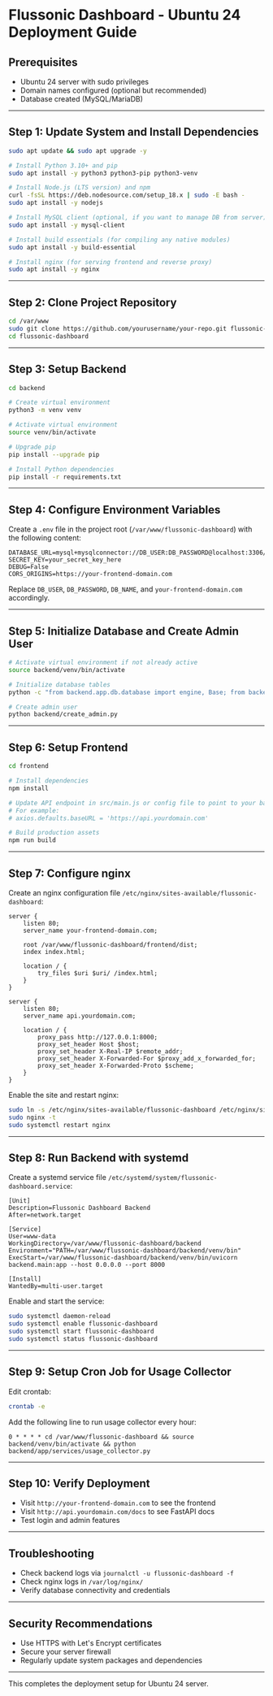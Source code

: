 # Flussonic Dashboard - Ubuntu 24 Deployment Guide

## Prerequisites
- Ubuntu 24 server with sudo privileges
- Domain names configured (optional but recommended)
- Database created (MySQL/MariaDB)

---

## Step 1: Update System and Install Dependencies

```bash
sudo apt update && sudo apt upgrade -y

# Install Python 3.10+ and pip
sudo apt install -y python3 python3-pip python3-venv

# Install Node.js (LTS version) and npm
curl -fsSL https://deb.nodesource.com/setup_18.x | sudo -E bash -
sudo apt install -y nodejs

# Install MySQL client (optional, if you want to manage DB from server)
sudo apt install -y mysql-client

# Install build essentials (for compiling any native modules)
sudo apt install -y build-essential

# Install nginx (for serving frontend and reverse proxy)
sudo apt install -y nginx
```

---

## Step 2: Clone Project Repository

```bash
cd /var/www
sudo git clone https://github.com/yourusername/your-repo.git flussonic-dashboard
cd flussonic-dashboard
```

---

## Step 3: Setup Backend

```bash
cd backend

# Create virtual environment
python3 -m venv venv

# Activate virtual environment
source venv/bin/activate

# Upgrade pip
pip install --upgrade pip

# Install Python dependencies
pip install -r requirements.txt
```

---

## Step 4: Configure Environment Variables

Create a `.env` file in the project root (`/var/www/flussonic-dashboard`) with the following content:

```
DATABASE_URL=mysql+mysqlconnector://DB_USER:DB_PASSWORD@localhost:3306/DB_NAME
SECRET_KEY=your_secret_key_here
DEBUG=False
CORS_ORIGINS=https://your-frontend-domain.com
```

Replace `DB_USER`, `DB_PASSWORD`, `DB_NAME`, and `your-frontend-domain.com` accordingly.

---

## Step 5: Initialize Database and Create Admin User

```bash
# Activate virtual environment if not already active
source backend/venv/bin/activate

# Initialize database tables
python -c "from backend.app.db.database import engine, Base; from backend.app.db.models import *; Base.metadata.create_all(bind=engine)"

# Create admin user
python backend/create_admin.py
```

---

## Step 6: Setup Frontend

```bash
cd frontend

# Install dependencies
npm install

# Update API endpoint in src/main.js or config file to point to your backend domain
# For example:
# axios.defaults.baseURL = 'https://api.yourdomain.com'

# Build production assets
npm run build
```

---

## Step 7: Configure nginx

Create an nginx configuration file `/etc/nginx/sites-available/flussonic-dashboard`:

```
server {
    listen 80;
    server_name your-frontend-domain.com;

    root /var/www/flussonic-dashboard/frontend/dist;
    index index.html;

    location / {
        try_files $uri $uri/ /index.html;
    }
}

server {
    listen 80;
    server_name api.yourdomain.com;

    location / {
        proxy_pass http://127.0.0.1:8000;
        proxy_set_header Host $host;
        proxy_set_header X-Real-IP $remote_addr;
        proxy_set_header X-Forwarded-For $proxy_add_x_forwarded_for;
        proxy_set_header X-Forwarded-Proto $scheme;
    }
}
```

Enable the site and restart nginx:

```bash
sudo ln -s /etc/nginx/sites-available/flussonic-dashboard /etc/nginx/sites-enabled/
sudo nginx -t
sudo systemctl restart nginx
```

---

## Step 8: Run Backend with systemd

Create a systemd service file `/etc/systemd/system/flussonic-dashboard.service`:

```
[Unit]
Description=Flussonic Dashboard Backend
After=network.target

[Service]
User=www-data
WorkingDirectory=/var/www/flussonic-dashboard/backend
Environment="PATH=/var/www/flussonic-dashboard/backend/venv/bin"
ExecStart=/var/www/flussonic-dashboard/backend/venv/bin/uvicorn backend.main:app --host 0.0.0.0 --port 8000

[Install]
WantedBy=multi-user.target
```

Enable and start the service:

```bash
sudo systemctl daemon-reload
sudo systemctl enable flussonic-dashboard
sudo systemctl start flussonic-dashboard
sudo systemctl status flussonic-dashboard
```

---

## Step 9: Setup Cron Job for Usage Collector

Edit crontab:

```bash
crontab -e
```

Add the following line to run usage collector every hour:

```
0 * * * * cd /var/www/flussonic-dashboard && source backend/venv/bin/activate && python backend/app/services/usage_collector.py
```

---

## Step 10: Verify Deployment

- Visit `http://your-frontend-domain.com` to see the frontend
- Visit `http://api.yourdomain.com/docs` to see FastAPI docs
- Test login and admin features

---

## Troubleshooting

- Check backend logs via `journalctl -u flussonic-dashboard -f`
- Check nginx logs in `/var/log/nginx/`
- Verify database connectivity and credentials

---

## Security Recommendations

- Use HTTPS with Let's Encrypt certificates
- Secure your server firewall
- Regularly update system packages and dependencies

---

This completes the deployment setup for Ubuntu 24 server.
